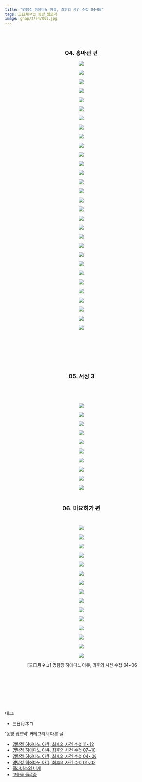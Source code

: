 ```yaml
---
title: "명탐정 히에다노 아큐, 최후의 사건 수첩 04~06"
tags: 三日月ネコ 동방_웹코믹
image: ghap/2774/001.jpg
---
```

<div class="article">
<p style="text-align: center; clear: none; float: none;"><br/></p>
<p style="text-align: center; clear: none; float: none;"><br/></p>
<p style="text-align: center; clear: none; float: none;"><b><span style="font-size: 14pt;">04. 홍마관 편</span></b></p>
<p style="text-align: center; clear: none; float: none;"><img src="{{ site.nasurl }}/ghap/2774/001.jpg"/></p>
<p style="text-align: center; clear: none; float: none;"><img src="{{ site.nasurl }}/ghap/2774/002.jpg"/></p>
<p style="text-align: center; clear: none; float: none;"><img src="{{ site.nasurl }}/ghap/2774/003.jpg"/></p>
<p style="text-align: center; clear: none; float: none;"><img src="{{ site.nasurl }}/ghap/2774/004.jpg"/></p>
<p style="text-align: center; clear: none; float: none;"><img src="{{ site.nasurl }}/ghap/2774/005.jpg"/></p>
<p style="text-align: center; clear: none; float: none;"><img src="{{ site.nasurl }}/ghap/2774/006.jpg"/></p>
<p style="text-align: center; clear: none; float: none;"><img src="{{ site.nasurl }}/ghap/2774/007.jpg"/></p>
<p style="text-align: center; clear: none; float: none;"><img src="{{ site.nasurl }}/ghap/2774/008.jpg"/></p>
<p style="text-align: center; clear: none; float: none;"><img src="{{ site.nasurl }}/ghap/2774/009.jpg"/></p>
<p style="text-align: center; clear: none; float: none;"><img src="{{ site.nasurl }}/ghap/2774/010.jpg"/></p>
<p style="text-align: center; clear: none; float: none;"><img src="{{ site.nasurl }}/ghap/2774/011.jpg"/></p>
<p style="text-align: center; clear: none; float: none;"><img src="{{ site.nasurl }}/ghap/2774/012.jpg"/></p>
<p style="text-align: center; clear: none; float: none;"><img src="{{ site.nasurl }}/ghap/2774/013.jpg"/></p>
<p style="text-align: center; clear: none; float: none;"><img src="{{ site.nasurl }}/ghap/2774/014.jpg"/></p>
<p style="text-align: center; clear: none; float: none;"><img src="{{ site.nasurl }}/ghap/2774/015.jpg"/></p>
<p style="text-align: center; clear: none; float: none;"><img src="{{ site.nasurl }}/ghap/2774/016.jpg"/></p>
<p style="text-align: center; clear: none; float: none;"><img src="{{ site.nasurl }}/ghap/2774/017.jpg"/></p>
<p style="text-align: center; clear: none; float: none;"><img src="{{ site.nasurl }}/ghap/2774/018.jpg"/></p>
<p style="text-align: center; clear: none; float: none;"><img src="{{ site.nasurl }}/ghap/2774/019.jpg"/></p>
<p style="text-align: center; clear: none; float: none;"><img src="{{ site.nasurl }}/ghap/2774/020.jpg"/></p>
<p style="text-align: center; clear: none; float: none;"><img src="{{ site.nasurl }}/ghap/2774/021.jpg"/></p>
<p style="text-align: center; clear: none; float: none;"><img src="{{ site.nasurl }}/ghap/2774/022.jpg"/></p>
<p style="text-align: center; clear: none; float: none;"><img src="{{ site.nasurl }}/ghap/2774/023.jpg"/></p>
<p style="text-align: center; clear: none; float: none;"><img src="{{ site.nasurl }}/ghap/2774/024.jpg"/></p>
<p style="text-align: center; clear: none; float: none;"><img src="{{ site.nasurl }}/ghap/2774/025.jpg"/></p>
<p style="text-align: center; clear: none; float: none;"><img src="{{ site.nasurl }}/ghap/2774/026.jpg"/></p>
<p style="text-align: center; clear: none; float: none;"><img src="{{ site.nasurl }}/ghap/2774/027.jpg"/></p>
<p style="text-align: center; clear: none; float: none;"><img src="{{ site.nasurl }}/ghap/2774/028.jpg"/></p>
<p style="text-align: center; clear: none; float: none;"><img src="{{ site.nasurl }}/ghap/2774/029.jpg"/></p>
<p style="text-align: center; clear: none; float: none;"><img src="{{ site.nasurl }}/ghap/2774/030.jpg"/></p>
<p style="text-align: center; clear: none; float: none;"><br/></p>
<p style="text-align: center; clear: none; float: none;"><br/></p>
<p style="text-align: center; clear: none; float: none;"><br/></p>
<p style="text-align: center; clear: none; float: none;"><br/></p>
<p style="text-align: center; clear: none; float: none;"><span style="font-size: 14pt;"><b>05. 서장 3</b></span></p>
<p style="text-align: center; clear: none; float: none;"><br/></p>
<p style="text-align: center; clear: none; float: none;"><br/></p>
<p style="text-align: center; clear: none; float: none;"><img src="{{ site.nasurl }}/ghap/2774/031.jpg"/></p>
<p style="text-align: center; clear: none; float: none;"><img src="{{ site.nasurl }}/ghap/2774/032.jpg"/></p>
<p style="text-align: center; clear: none; float: none;"><img src="{{ site.nasurl }}/ghap/2774/033.jpg"/></p>
<p style="text-align: center; clear: none; float: none;"><img src="{{ site.nasurl }}/ghap/2774/034.jpg"/></p>
<p style="text-align: center; clear: none; float: none;"><img src="{{ site.nasurl }}/ghap/2774/035.jpg"/></p>
<p style="text-align: center; clear: none; float: none;"><img src="{{ site.nasurl }}/ghap/2774/036.jpg"/></p>
<p style="text-align: center; clear: none; float: none;"><img src="{{ site.nasurl }}/ghap/2774/037.jpg"/></p>
<p style="text-align: center; clear: none; float: none;"><img src="{{ site.nasurl }}/ghap/2774/038.jpg"/></p>
<p style="text-align: center; clear: none; float: none;"><img src="{{ site.nasurl }}/ghap/2774/039.jpg"/></p>
<p style="text-align: center; clear: none; float: none;"><img src="{{ site.nasurl }}/ghap/2774/040.jpg"/></p>
<p style="text-align: center; clear: none; float: none;"><br/></p>
<p style="text-align: center; clear: none; float: none;"><b><span style="font-size: 14pt;">06. 마요히가 편</span><br/></b></p>
<p style="text-align: center; clear: none; float: none;"><br/></p>
<p style="text-align: center; clear: none; float: none;"><img src="{{ site.nasurl }}/ghap/2774/041.jpg"/></p>
<p style="text-align: center; clear: none; float: none;"><img src="{{ site.nasurl }}/ghap/2774/042.jpg"/></p>
<p style="text-align: center; clear: none; float: none;"><img src="{{ site.nasurl }}/ghap/2774/043.jpg"/></p>
<p style="text-align: center; clear: none; float: none;"><img src="{{ site.nasurl }}/ghap/2774/044.jpg"/></p>
<p style="text-align: center; clear: none; float: none;"><img src="{{ site.nasurl }}/ghap/2774/045.jpg"/></p>
<p style="text-align: center; clear: none; float: none;"><img src="{{ site.nasurl }}/ghap/2774/046.jpg"/></p>
<p style="text-align: center; clear: none; float: none;"><img src="{{ site.nasurl }}/ghap/2774/047.jpg"/></p>
<p style="text-align: center; clear: none; float: none;"><img src="{{ site.nasurl }}/ghap/2774/048.jpg"/></p>
<p style="text-align: center; clear: none; float: none;"><img src="{{ site.nasurl }}/ghap/2774/049.jpg"/></p>
<p style="text-align: center; clear: none; float: none;"><img src="{{ site.nasurl }}/ghap/2774/050.jpg"/></p>
<p style="text-align: center; clear: none; float: none;"><img src="{{ site.nasurl }}/ghap/2774/051.jpg"/></p>
<p style="text-align: center; clear: none; float: none;"><img src="{{ site.nasurl }}/ghap/2774/052.jpg"/></p>
<p style="text-align: center; clear: none; float: none;"><img src="{{ site.nasurl }}/ghap/2774/053.jpg"/></p>
<p style="text-align: center; clear: none; float: none;"><img src="{{ site.nasurl }}/ghap/2774/054.jpg"/></p>
<p style="text-align: center; clear: none; float: none;"><img src="{{ site.nasurl }}/ghap/2774/055.jpg"/></p>
<p style="text-align: center; clear: none; float: none;"> [三日月ネコ] 명탐정 히에다노 아큐, 최후의 사건 수첩 04~06</p>
<p style="text-align: center; clear: none; float: none;"><br/></p>
<p style="text-align: center; clear: none; float: none;"><br/></p>
<p style="text-align: center; clear: none; float: none;"><br/></p>
<p><br/></p>
</div><div class="tagTrail">
<p>태그: </p>
<ul>
<li>三日月ネコ</li>
</ul>
</div><div class="another">
<p>'동방 웹코믹' 카테고리의 다른 글</p>
<ul>
<li><a href="/2016-11-27-ghap_2776">명탐정 히에다노 아큐, 최후의 사건 수첩 11~12</a></li>
<li><a href="/2016-11-27-ghap_2775">명탐정 히에다노 아큐, 최후의 사건 수첩 07~10</a></li>
<li><a href="/2016-11-27-ghap_2774">명탐정 히에다노 아큐, 최후의 사건 수첩 04~06</a></li>
<li><a href="/2016-11-27-ghap_2773">명탐정 히에다노 아큐, 최후의 사건 수첩 01~03</a></li>
<li><a href="/2016-11-26-ghap_2756">클라비스의 니케</a></li>
<li><a href="/2016-11-24-ghap_2730">고통을 돌려줌</a></li>
</ul>
</div><div class="cb_module cb_fluid">
<div class="cb_wrt cb_profile">
</div><!-- commentList close -->
</div>